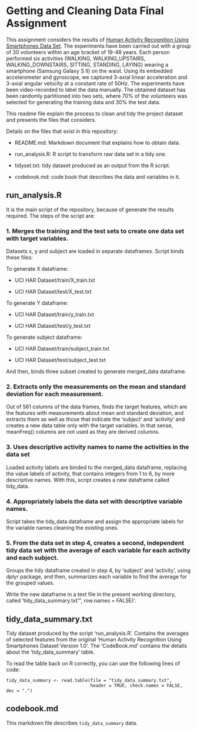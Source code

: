 Getting and Cleaning Data Final Assignment
==========================================

This assignment considers the results of [Human Activity Recognition
Using Smartphones Data
Set](http://archive.ics.uci.edu/ml/datasets/Human+Activity+Recognition+Using+Smartphones).
The experiments have been carried out with a group of 30 volunteers
within an age bracket of 19-48 years. Each person performed six
activities (WALKING, WALKING\_UPSTAIRS, WALKING\_DOWNSTAIRS, SITTING,
STANDING, LAYING) wearing a smartphone (Samsung Galaxy S II) on the
waist. Using its embedded accelerometer and gyroscope, we captured
3-axial linear acceleration and 3-axial angular velocity at a constant
rate of 50Hz. The experiments have been video-recorded to label the data
manually. The obtained dataset has been randomly partitioned into two
sets, where 70% of the volunteers was selected for generating the
training data and 30% the test data.

This readme file explain the process to clean and tidy the project
dataset and presents the files that considers.

Details on the files that exist in this repository:

-   README.md: Markdown document that explains how to obtain data.

-   run\_analysis.R: R script to transform raw data set in a tidy one.

-   tidyset.txt: tidy dataset produced as an output from the R script.

-   codebook.md: code book that describes the data and variables in it.

run\_analysis.R
---------------

It is the main script of the repository, because of generate the results
required. The steps of the script are:

### 1. Merges the training and the test sets to create one data set with target variables.

Datasets x, y and subject are loaded in separate dataframes. Script
binds these files:

To generate X dataframe:

-   UCI HAR Dataset/train/X\_train.txt

-   UCI HAR Dataset/test/X\_test.txt

To generate Y dataframe:

-   UCI HAR Dataset/train/y\_train.txt

-   UCI HAR Dataset/test/y\_test.txt

To generate subject dataframe:

-   UCI HAR Dataset/train/subject\_train.txt

-   UCI HAR Dataset/test/subject\_test.txt

And then, binds three subset created to generate merged\_data dataframe.

### 2. Extracts only the measurements on the mean and standard deviation for each measurement.

Out of 561 columns of the data frames, finds the target features, which
are the features with measurements about mean and standard deviation,
and extracts them as well as those that indicate the ‘subject’ and
‘activity’ and creates a new data table only with the target variables.
In that sense, meanFreq() columns are not used as they are derived
columns.

### 3. Uses descriptive activity names to name the activities in the data set

Loaded activity labels are binded to the merged\_data dataframe,
replacing the value labels of activity, that contains integers from 1 to
6, by more descriptive names. With this, script creates a new dataframe
called tidy\_data.

### 4. Appropriately labels the data set with descriptive variable names.

Script takes the tidy\_data dataframe and assign the appropriate labels
for the variable names cleaning the existing ones.

### 5. From the data set in step 4, creates a second, independent tidy data set with the average of each variable for each activity and each subject.

Groups the tidy dataframe created in step 4, by ‘subject’ and
‘activity’, using dplyr package, and then, summarizes each variable to
find the average for the grouped values.

Write the new dataframe in a text file in the present working directory,
called ‘tidy\_data\_summary.txt’", row.names = FALSE)’.

tidy\_data\_summary.txt
-----------------------

Tidy dataset produced by the script ‘run\_analysis.R’. Contains the
averages of selected features from the original ‘Human Activity
Recognition Using Smartphones Dataset Version 1.0’. The ‘CodeBook.md’
contains the details about the ‘tidy\_data\_summary’ table.

To read the table back on R correctly, you can use the following lines
of code:

    tidy_data_summary <- read.table(file = "tidy_data_summary.txt",
                                    header = TRUE, check.names = FALSE, dec = ".")

codebook.md
-----------

This markdown file describes `tidy_data_summary` data.
